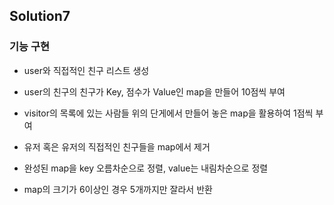 ## Solution7

### 기능 구현

- user와 직접적인 친구 리스트 생성


- user의 친구의 친구가 Key, 점수가 Value인 map을 만들어 10점씩 부여


- visitor의 목록에 있는 사람들 위의 단게에서 만들어 놓은 map을 활용하여 1점씩 부여


- 유저 혹은 유저의 직접적인 친구들을 map에서 제거


- 완성된 map을 key 오름차순으로 정렬, value는 내림차순으로 정렬


- map의 크기가 6이상인 경우 5개까지만 잘라서 반환 
